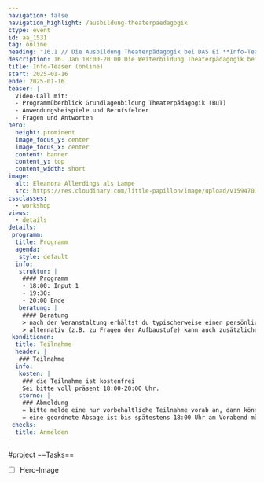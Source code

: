 ```yaml
---
navigation: false
navigation_highlight: /ausbildung-theaterpaedagogik
ctype: event
id: aa_1531
tag: online
heading: "16.1 // Die Ausbildung Theaterpädagogik bei DAS Ei **Info-Teaser (18-20 Uhr online)**"
description: 16. Jan 18:00-20:00 Die Weiterbildung Theaterpädagogik bei DAS Ei
title: Info-Teaser (online)
start: 2025-01-16
ende: 2025-01-16
teaser: |
  Video-Call mit:
  - Programmüberblick Grundlagenbildung Theaterpädagogik (BuT)
  - Anwendungsbeispiele und Berufsfelder
  - Fragen und Antworten
hero:
  height: prominent
  image_focus_y: center
  image_focus_x: center
  content: banner
  content_y: top
  content_width: short
image:
  alt: Eleanora Allerdings als Lampe
  src: https://res.cloudinary.com/little-papillon/image/upload/v1594701917/dasei/einstiege_lampe_nora.jpg
cssclasses:
  - workshop
views:
  - details
details:
 programm:
  title: Programm
  agenda:
   style: default
  info:
   struktur: |
    #### Programm
    - 18:00: Input 1
    - 19:30: 
    - 20:00 Ende
   beratung: |
    #### Beratung
    > nach der Veranstaltung erhältst du typischerweise einen persönlich auf dich zugeschnittenen Verlauf zur Weiterbildung DAS Ei
    > alternativ (z.B. zu Fragen der Aufbaustufe) kann auch zusätzliche Beratung vereinbart werden
 konditionen:
  title: Teilnahme
  header: | 
   ### Teilnahme
  info:
   kosten: |
    ### die Teilnahme ist kostenfrei
    Sei bitte voll präsent 18:00-20:00 Uhr.
   storno: |
    ### Abmeldung
    = bitte melde eine nur vorbehaltliche Teilnahme vorab an, dann können wir damit besser umgehen
    = eine geordnete Absage ist bis spätestens 18:00 Uhr am Vorabend möglich
 checks:
  title: Anmelden
---
```


#project
==Tasks==
- [ ] Hero-Image

<!-- PUBLISH-FROM-HERE -->

<br />

